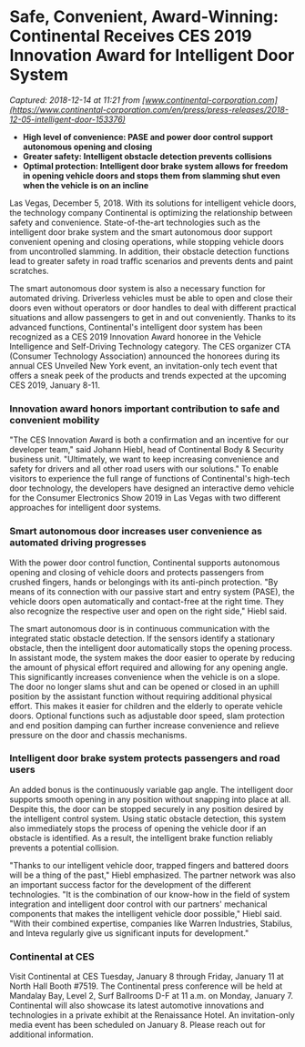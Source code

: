 # Safe, Convenient, Award-Winning: Continental Receives CES 2019 Innovation Award for Intelligent Door System

_Captured: 2018-12-14 at 11:21 from [www.continental-corporation.com](https://www.continental-corporation.com/en/press/press-releases/2018-12-05-intelligent-door-153376)_

  * **High level of convenience: PASE and power door control support autonomous opening and closing**
  * **Greater safety: Intelligent obstacle detection prevents collisions**
  * **Optimal protection: Intelligent door brake system allows for freedom in opening vehicle doors and stops them from slamming shut even when the vehicle is on an incline**

Las Vegas, December 5, 2018. With its solutions for intelligent vehicle doors, the technology company Continental is optimizing the relationship between safety and convenience. State-of-the-art technologies such as the intelligent door brake system and the smart autonomous door support convenient opening and closing operations, while stopping vehicle doors from uncontrolled slamming. In addition, their obstacle detection functions lead to greater safety in road traffic scenarios and prevents dents and paint scratches.

The smart autonomous door system is also a necessary function for automated driving. Driverless vehicles must be able to open and close their doors even without operators or door handles to deal with different practical situations and allow passengers to get in and out conveniently. Thanks to its advanced functions, Continental's intelligent door system has been recognized as a CES 2019 Innovation Award honoree in the Vehicle Intelligence and Self-Driving Technology category. The CES organizer CTA (Consumer Technology Association) announced the honorees during its annual CES Unveiled New York event, an invitation-only tech event that offers a sneak peek of the products and trends expected at the upcoming CES 2019, January 8-11.

[ ](https://www.continental-corporation.com/en/press/press-releases/153372/153376!asFragment?view=asLightBox)

### **Innovation award honors important contribution to safe and convenient mobility**

"The CES Innovation Award is both a confirmation and an incentive for our developer team," said Johann Hiebl, head of Continental Body & Security business unit. "Ultimately, we want to keep increasing convenience and safety for drivers and all other road users with our solutions." To enable visitors to experience the full range of functions of Continental's high-tech door technology, the developers have designed an interactive demo vehicle for the Consumer Electronics Show 2019 in Las Vegas with two different approaches for intelligent door systems.

### **Smart autonomous door increases user convenience as automated driving progresses**

With the power door control function, Continental supports autonomous opening and closing of vehicle doors and protects passengers from crushed fingers, hands or belongings with its anti-pinch protection. "By means of its connection with our passive start and entry system (PASE), the vehicle doors open automatically and contact-free at the right time. They also recognize the respective user and open on the right side," Hiebl said.

The smart autonomous door is in continuous communication with the integrated static obstacle detection. If the sensors identify a stationary obstacle, then the intelligent door automatically stops the opening process. In assistant mode, the system makes the door easier to operate by reducing the amount of physical effort required and allowing for any opening angle. This significantly increases convenience when the vehicle is on a slope. The door no longer slams shut and can be opened or closed in an uphill position by the assistant function without requiring additional physical effort. This makes it easier for children and the elderly to operate vehicle doors. Optional functions such as adjustable door speed, slam protection and end position damping can further increase convenience and relieve pressure on the door and chassis mechanisms.

[ ](https://www.continental-corporation.com/en/press/press-releases/153370/153376!asFragment?view=asLightBox)

### **Intelligent door brake system protects passengers and road users**

An added bonus is the continuously variable gap angle. The intelligent door supports smooth opening in any position without snapping into place at all. Despite this, the door can be stopped securely in any position desired by the intelligent control system. Using static obstacle detection, this system also immediately stops the process of opening the vehicle door if an obstacle is identified. As a result, the intelligent brake function reliably prevents a potential collision.

"Thanks to our intelligent vehicle door, trapped fingers and battered doors will be a thing of the past," Hiebl emphasized. The partner network was also an important success factor for the development of the different technologies. "It is the combination of our know-how in the field of system integration and intelligent door control with our partners' mechanical components that makes the intelligent vehicle door possible," Hiebl said. "With their combined expertise, companies like Warren Industries, Stabilus, and Inteva regularly give us significant inputs for development."

### **Continental at CES**

Visit Continental at CES Tuesday, January 8 through Friday, January 11 at North Hall Booth #7519. The Continental press conference will be held at Mandalay Bay, Level 2, Surf Ballrooms D-F at 11 a.m. on Monday, January 7. Continental will also showcase its latest automotive innovations and technologies in a private exhibit at the Renaissance Hotel. An invitation-only media event has been scheduled on January 8. Please reach out for additional information.
